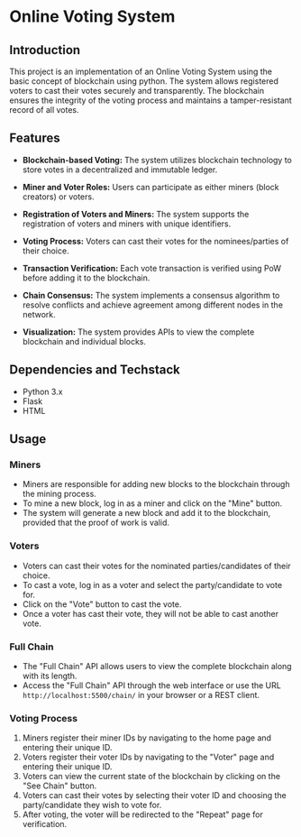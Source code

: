 # Online Voting System 

## Introduction

This project is an implementation of an Online Voting System using the basic concept of blockchain using python. The system allows registered voters to cast their votes securely and transparently. The blockchain ensures the integrity of the voting process and maintains a tamper-resistant record of all votes.

## Features

- **Blockchain-based Voting:** The system utilizes blockchain technology to store votes in a decentralized and immutable ledger.
  
- **Miner and Voter Roles:** Users can participate as either miners (block creators) or voters.

- **Registration of Voters and Miners:** The system supports the registration of voters and miners with unique identifiers.

- **Voting Process:** Voters can cast their votes for the nominees/parties of their choice.

- **Transaction Verification:** Each vote transaction is verified using PoW before adding it to the blockchain.

- **Chain Consensus:** The system implements a consensus algorithm to resolve conflicts and achieve agreement among different nodes in the network.

- **Visualization:** The system provides APIs to view the complete blockchain and individual blocks.

## Dependencies and Techstack

- Python 3.x
- Flask
- HTML


## Usage

### Miners

- Miners are responsible for adding new blocks to the blockchain through the mining process.
- To mine a new block, log in as a miner and click on the "Mine" button.
- The system will generate a new block and add it to the blockchain, provided that the proof of work is valid.

### Voters

- Voters can cast their votes for the nominated parties/candidates of their choice.
- To cast a vote, log in as a voter and select the party/candidate to vote for.
- Click on the "Vote" button to cast the vote.
- Once a voter has cast their vote, they will not be able to cast another vote.

### Full Chain

- The "Full Chain" API allows users to view the complete blockchain along with its length.
- Access the "Full Chain" API through the web interface or use the URL `http://localhost:5500/chain/` in your browser or a REST client.

### Voting Process

1. Miners register their miner IDs by navigating to the home page and entering their unique ID.
2. Voters register their voter IDs by navigating to the "Voter" page and entering their unique ID.
3. Voters can view the current state of the blockchain by clicking on the "See Chain" button.
4. Voters can cast their votes by selecting their voter ID and choosing the party/candidate they wish to vote for.
5. After voting, the voter will be redirected to the "Repeat" page for verification.
